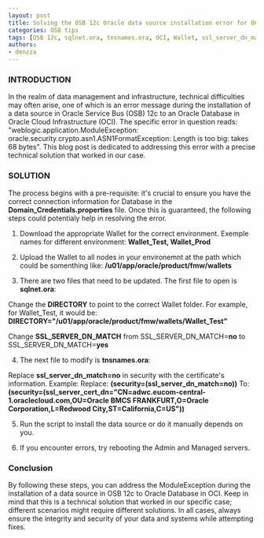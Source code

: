 ```yaml
---
layout: post
title: Solving the OSB 12c Oracle data source installation error for OCI
categories: OSB tips
tags: [OSB 12c, sqlnet.ora, tnsnames.ora, OCI, Wallet, ssl_server_dn_match, SSL_SERVER_DN_MATCH, ssl_server_cert_dn]
authors:
- denzza
---
```

### INTRODUCTION ###

In the realm of data management and infrastructure, technical difficulties may often arise, one of which is an error message during the installation of a data source in Oracle Service Bus (OSB) 12c to an Oracle Database in Oracle Cloud Infrastructure (OCI). 
The specific error in question reads: "weblogic.application.ModuleException: oracle.security.crypto.asn1.ASN1FormatException: Length is too big: takes 68 bytes". 
This blog post is dedicated to addressing this error with a precise technical solution that worked in our case.

### SOLUTION ###

The process begins with a pre-requisite: it's crucial to ensure you have the correct connection information for Database in the **Domain_Credentials.properties** file. 
Once this is guaranteed, the following steps could potentialy help in resolving the error.

1. Download the appropriate Wallet for the correct environment. Exemple names for different environment: **Wallet_Test, Wallet_Prod**

2. Upload the Wallet to all nodes in your environemnt at the path which could be somenthing like: **/u01/app/oracle/product/fmw/wallets**

3. There are two files that need to be updated. The first file to open is **sqlnet.ora**:

Change the **DIRECTORY** to point to the correct Wallet folder. For example, for Wallet_Test, it would be:
**DIRECTORY="/u01/app/oracle/product/fmw/wallets/Wallet_Test"**

Change **SSL_SERVER_DN_MATCH** from SSL_SERVER_DN_MATCH=**no** to SSL_SERVER_DN_MATCH=**yes**

4. The next file to modify is **tnsnames.ora**:

Replace **ssl_server_dn_match=no** in security with the certificate's information. Example:
Replace: **(security=(ssl_server_dn_match=no))**
To: **(security=(ssl_server_cert_dn="CN=adwc.eucom-central-1.oraclecloud.com,OU=Oracle BMCS FRANKFURT,O=Oracle Corporation,L=Redwood City,ST=California,C=US"))**

5. Run the script to install the data source or do it manually depends on you.

6. If you encounter errors, try rebooting the Admin and Managed servers.

### Conclusion ###

By following these steps, you can address the ModuleException during the installation of a data source in OSB 12c to Oracle Database in OCI. 
Keep in mind that this is a technical solution that worked in our specific case; different scenarios might require different solutions. 
In all cases, always ensure the integrity and security of your data and systems while attempting fixes.